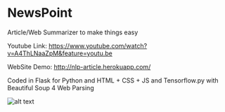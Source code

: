 # NewsPoint
Article/Web Summarizer to make things easy

Youtube Link: https://www.youtube.com/watch?v=A4ThLNaaZpM&feature=youtu.be

WebSite Demo: http://nlp-article.herokuapp.com/

Coded in Flask for Python and HTML + CSS + JS and Tensorflow.py with Beautiful Soup 4 Web Parsing

![alt text](https://www.youtube.com/watch?v=A4ThLNaaZpM&feature=youtu.be)
